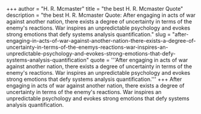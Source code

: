 +++
author = "H. R. Mcmaster"
title = "the best H. R. Mcmaster Quote"
description = "the best H. R. Mcmaster Quote: After engaging in acts of war against another nation, there exists a degree of uncertainty in terms of the enemy's reactions. War inspires an unpredictable psychology and evokes strong emotions that defy systems analysis quantification."
slug = "after-engaging-in-acts-of-war-against-another-nation-there-exists-a-degree-of-uncertainty-in-terms-of-the-enemys-reactions-war-inspires-an-unpredictable-psychology-and-evokes-strong-emotions-that-defy-systems-analysis-quantification"
quote = '''After engaging in acts of war against another nation, there exists a degree of uncertainty in terms of the enemy's reactions. War inspires an unpredictable psychology and evokes strong emotions that defy systems analysis quantification.'''
+++
After engaging in acts of war against another nation, there exists a degree of uncertainty in terms of the enemy's reactions. War inspires an unpredictable psychology and evokes strong emotions that defy systems analysis quantification.
